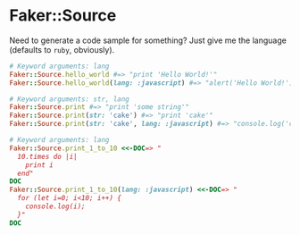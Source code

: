 # Faker::Source
Need to generate a code sample for something? Just give me the language (defaults to `ruby`, obviously).

```ruby
# Keyword arguments: lang
Faker::Source.hello_world #=> "print 'Hello World!'"
Faker::Source.hello_world(lang: :javascript) #=> "alert('Hello World!');"

# Keyword arguments: str, lang
Faker::Source.print #=> "print 'some string'"
Faker::Source.print(str: 'cake') #=> "print 'cake'"
Faker::Source.print(str: 'cake', lang: :javascript) #=> "console.log('cake');"

# Keyword arguments: lang
Faker::Source.print_1_to_10 <<-DOC=> "
  10.times do |i|
    print i
  end"
DOC
Faker::Source.print_1_to_10(lang: :javascript) <<-DOC=> "
  for (let i=0; i<10; i++) {
    console.log(i);
  }"
DOC
```
